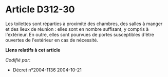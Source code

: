 # Article D312-30

Les toilettes sont réparties à proximité des chambres, des salles à manger et des lieux de réunion : elles sont en nombre
suffisant, y compris à l'extérieur. En outre, elles sont pourvues de portes susceptibles d'être ouvertes de l'extérieur en
cas de nécessité.

**Liens relatifs à cet article**

_Codifié par_:

  - Décret n°2004-1136 2004-10-21
